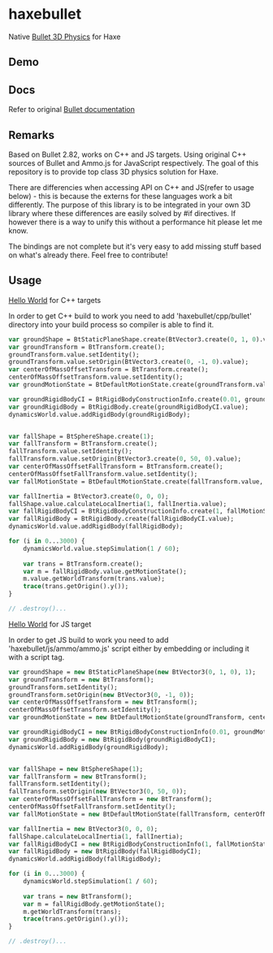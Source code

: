 # haxebullet

Native [Bullet 3D Physics](http://bulletphysics.org/) for Haxe

## Demo

## Docs
Refer to original [Bullet documentation](http://bulletphysics.org/mediawiki-1.5.8/index.php/Main_Page)

## Remarks
Based on Bullet 2.82, works on C++ and JS targets. Using original C++ sources of Bullet and Ammo.js for JavaScript respectively. The goal of this repository is to provide top class 3D physics solution for Haxe.

There are differencies when accessing API on C++ and JS(refer to usage below) - this is because the externs for these languages work a bit differently. The purpose of this library is to be integrated in your own 3D library where these differences are easily solved by #if directives. If however there is a way to unify this without a performance hit please let me know.

The bindings are not complete but it's very easy to add missing stuff based on what's already there. Feel free to contribute!

## Usage

[Hello World](http://bulletphysics.org/mediawiki-1.5.8/index.php/Hello_World) for C++ targets

In order to get C++ build to work you need to add 'haxebullet/cpp/bullet' directory into your build process so compiler is able to find it.

``` hx
var groundShape = BtStaticPlaneShape.create(BtVector3.create(0, 1, 0).value, 1);
var groundTransform = BtTransform.create();
groundTransform.value.setIdentity();
groundTransform.value.setOrigin(BtVector3.create(0, -1, 0).value);
var centerOfMassOffsetTransform = BtTransform.create();
centerOfMassOffsetTransform.value.setIdentity();
var groundMotionState = BtDefaultMotionState.create(groundTransform.value, centerOfMassOffsetTransform.value);

var groundRigidBodyCI = BtRigidBodyConstructionInfo.create(0.01, groundMotionState, groundShape, BtVector3.create(0, 0, 0).value);
var groundRigidBody = BtRigidBody.create(groundRigidBodyCI.value);
dynamicsWorld.value.addRigidBody(groundRigidBody);


var fallShape = BtSphereShape.create(1);
var fallTransform = BtTransform.create();
fallTransform.value.setIdentity();
fallTransform.value.setOrigin(BtVector3.create(0, 50, 0).value);
var centerOfMassOffsetFallTransform = BtTransform.create();
centerOfMassOffsetFallTransform.value.setIdentity();
var fallMotionState = BtDefaultMotionState.create(fallTransform.value, centerOfMassOffsetFallTransform.value);

var fallInertia = BtVector3.create(0, 0, 0);
fallShape.value.calculateLocalInertia(1, fallInertia.value);
var fallRigidBodyCI = BtRigidBodyConstructionInfo.create(1, fallMotionState, fallShape, fallInertia.value);
var fallRigidBody = BtRigidBody.create(fallRigidBodyCI.value);
dynamicsWorld.value.addRigidBody(fallRigidBody);

for (i in 0...3000) {
	dynamicsWorld.value.stepSimulation(1 / 60);
	
	var trans = BtTransform.create();
	var m = fallRigidBody.value.getMotionState();
	m.value.getWorldTransform(trans.value);
	trace(trans.getOrigin().y());
}

// .destroy()...
```

[Hello World](http://bulletphysics.org/mediawiki-1.5.8/index.php/Hello_World) for JS target

In order to get JS build to work you need to add 'haxebullet/js/ammo/ammo.js' script either by embedding or including it with a script tag.

``` hx
var groundShape = new BtStaticPlaneShape(new BtVector3(0, 1, 0), 1);
var groundTransform = new BtTransform();
groundTransform.setIdentity();
groundTransform.setOrigin(new BtVector3(0, -1, 0));
var centerOfMassOffsetTransform = new BtTransform();
centerOfMassOffsetTransform.setIdentity();
var groundMotionState = new BtDefaultMotionState(groundTransform, centerOfMassOffsetTransform);

var groundRigidBodyCI = new BtRigidBodyConstructionInfo(0.01, groundMotionState, groundShape, BtVector3.create(0, 0, 0));
var groundRigidBody = new BtRigidBody(groundRigidBodyCI);
dynamicsWorld.addRigidBody(groundRigidBody);


var fallShape = new BtSphereShape(1);
var fallTransform = new BtTransform();
fallTransform.setIdentity();
fallTransform.setOrigin(new BtVector3(0, 50, 0));
var centerOfMassOffsetFallTransform = new BtTransform();
centerOfMassOffsetFallTransform.setIdentity();
var fallMotionState = new BtDefaultMotionState(fallTransform, centerOfMassOffsetFallTransform);

var fallInertia = new BtVector3(0, 0, 0);
fallShape.calculateLocalInertia(1, fallInertia);
var fallRigidBodyCI = new BtRigidBodyConstructionInfo(1, fallMotionState, fallShape, fallInertia);
var fallRigidBody = new BtRigidBody(fallRigidBodyCI);
dynamicsWorld.addRigidBody(fallRigidBody);

for (i in 0...3000) {
	dynamicsWorld.stepSimulation(1 / 60);
	
	var trans = new BtTransform();
	var m = fallRigidBody.getMotionState();
	m.getWorldTransform(trans);
	trace(trans.getOrigin().y());
}

// .destroy()...
```
